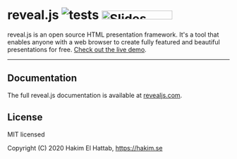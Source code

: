 # reveal.js ![tests](https://github.com/hakimel/reveal.js/workflows/tests/badge.svg) <a href="https://slides.com?ref=github"><img src="https://s3.amazonaws.com/static.slid.es/images/slides-github-banner-320x40.png?1" alt="Slides" width="160" height="20"></a>

reveal.js is an open source HTML presentation framework. It's a tool that enables anyone with a web browser to create fully featured and beautiful presentations for free. [Check out the live demo](https://revealjs.com/).

----

## Documentation
The full reveal.js documentation is available at [revealjs.com](https://netlify.revealjs.com).

## License

MIT licensed

Copyright (C) 2020 Hakim El Hattab, https://hakim.se
